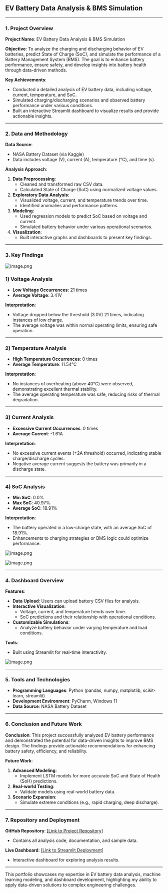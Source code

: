 ## EV Battery Data Analysis & BMS Simulation

---

### **1. Project Overview**

**Project Name**: EV Battery Data Analysis & BMS Simulation

**Objective**:
To analyze the charging and discharging behavior of EV batteries, predict State of Charge (SoC), and simulate the performance of a Battery Management System (BMS). The goal is to enhance battery performance, ensure safety, and develop insights into battery health through data-driven methods.

**Key Achievements**:

- Conducted a detailed analysis of EV battery data, including voltage, current, temperature, and SoC.
- Simulated charging/discharging scenarios and observed battery performance under various conditions.
- Built an interactive Streamlit dashboard to visualize results and provide actionable insights.

---

### **2. Data and Methodology**

**Data Source**:

- NASA Battery Dataset (via Kaggle)
- Data includes voltage (V), current (A), temperature (°C), and time (s).

**Analysis Approach**:

1. **Data Preprocessing**:
    - Cleaned and transformed raw CSV data.
    - Calculated State of Charge (SoC) using normalized voltage values.
2. **Exploratory Data Analysis**:
    - Visualized voltage, current, and temperature trends over time.
    - Identified anomalies and performance patterns.
3. **Modeling**:
    - Used regression models to predict SoC based on voltage and current.
    - Simulated battery behavior under various operational scenarios.
4. **Visualization**:
    - Built interactive graphs and dashboards to present key findings.

---

### **3. Key Findings**

![image.png](https://prod-files-secure.s3.us-west-2.amazonaws.com/f9f35de7-0091-4a79-819a-501ef9435828/f7bd5c61-7267-43e1-8c5d-673dabfba7e8/image.png)

### **1) Voltage Analysis**

- **Low Voltage Occurrences**: 21 times
- **Average Voltage**: 3.41V

**Interpretation**:

- Voltage dropped below the threshold (3.0V) 21 times, indicating instances of low charge.
- The average voltage was within normal operating limits, ensuring safe operation.

---

### **2) Temperature Analysis**

- **High Temperature Occurrences**: 0 times
- **Average Temperature**: 11.54°C

**Interpretation**:

- No instances of overheating (above 40°C) were observed, demonstrating excellent thermal stability.
- The average operating temperature was safe, reducing risks of thermal degradation.

---

### **3) Current Analysis**

- **Excessive Current Occurrences**: 0 times
- **Average Current**: -1.61A

**Interpretation**:

- No excessive current events (±2A threshold) occurred, indicating stable charge/discharge cycles.
- Negative average current suggests the battery was primarily in a discharge state.

---

### **4) SoC Analysis**

- **Min SoC**: 0.0%
- **Max SoC**: 40.97%
- **Average SoC**: 18.91%

**Interpretation**:

- The battery operated in a low-charge state, with an average SoC of 18.91%.
- Enhancements to charging strategies or BMS logic could optimize performance.

![image.png](https://prod-files-secure.s3.us-west-2.amazonaws.com/f9f35de7-0091-4a79-819a-501ef9435828/28ff2db1-e721-4983-92a4-a87e950cfd07/image.png)

![image.png](https://prod-files-secure.s3.us-west-2.amazonaws.com/f9f35de7-0091-4a79-819a-501ef9435828/f9e02061-d6eb-49eb-aedb-797584d0b896/image.png)

---

### **4. Dashboard Overview**

**Features**:

- **Data Upload**: Users can upload battery CSV files for analysis.
- **Interactive Visualization**:
    - Voltage, current, and temperature trends over time.
    - SoC predictions and their relationship with operational conditions.
- **Customizable Simulations**:
    - Analyze battery behavior under varying temperature and load conditions.

**Tools**:

- Built using Streamlit for real-time interactivity.

![image.png](https://prod-files-secure.s3.us-west-2.amazonaws.com/f9f35de7-0091-4a79-819a-501ef9435828/3b182d02-b2dd-4909-86bb-be453585869f/image.png)

---

### **5. Tools and Technologies**

- **Programming Languages**: Python (pandas, numpy, matplotlib, scikit-learn, streamlit)
- **Development Environment**: PyCharm, Windows 11
- **Data Source**: NASA Battery Dataset

---

### **6. Conclusion and Future Work**

**Conclusion**:
This project successfully analyzed EV battery performance and demonstrated the potential for data-driven insights to improve BMS design. The findings provide actionable recommendations for enhancing battery safety, efficiency, and reliability.

**Future Work**:

1. **Advanced Modeling**:
    - Implement LSTM models for more accurate SoC and State of Health (SoH) predictions.
2. **Real-world Testing**:
    - Validate models using real-world battery data.
3. **Scenario Expansion**:
    - Simulate extreme conditions (e.g., rapid charging, deep discharge).

---

### **7. Repository and Deployment**

**GitHub Repository**: [[Link to Project Repository]](https://github.com/jamiebhpark/ev_battery_analysis)

- Contains all analysis code, documentation, and sample data.

**Live Dashboard**: [[Link to Streamlit Deployment]](http://localhost:8501/)

- Interactive dashboard for exploring analysis results.

---

This portfolio showcases my expertise in EV battery data analysis, machine learning modeling, and dashboard development, highlighting my ability to apply data-driven solutions to complex engineering challenges.
